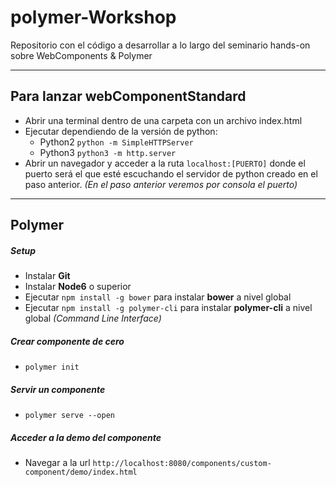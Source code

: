 # polymer-Workshop

Repositorio con el código a desarrollar a lo largo del seminario hands-on sobre WebComponents & Polymer

---

## Para lanzar webComponentStandard

- Abrir una terminal dentro de una carpeta con un archivo index.html
- Ejecutar dependiendo de la versión de python:
  - Python2 `python -m SimpleHTTPServer`
  - Python3 `python3 -m http.server`
- Abrir un navegador y acceder a la ruta `localhost:[PUERTO]` donde el puerto será el que esté escuchando el servidor de python creado en el paso anterior. *(En el paso anterior veremos por consola el puerto)*

---

## Polymer

##### Setup
- Instalar **Git**
- Instalar **Node6** o superior
- Ejecutar `npm install -g bower` para instalar **bower** a nivel global
- Ejecutar `npm install -g polymer-cli` para instalar **polymer-cli** a nivel global *(Command Line Interface)*

##### Crear componente de cero
- `polymer init`

##### Servir un componente
- `polymer serve --open`

##### Acceder a la demo del componente
- Navegar a la url `http://localhost:8080/components/custom-component/demo/index.html`
